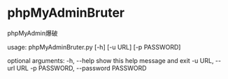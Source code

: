 # phpMyAdminBruter

phpMyAdmin爆破

usage: phpMyAdminBruter.py [-h] [-u URL] [-p PASSWORD]

optional arguments:
  -h, --help            show this help message and exit
  -u URL, --url URL
  -p PASSWORD, --password PASSWORD
